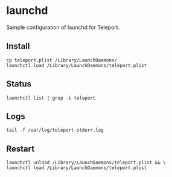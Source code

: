 # launchd

Sample configuration of launchd for Teleport.

## Install

```
cp teleport.plist /Library/LaunchDaemons/
launchctl load /Library/LaunchDaemons/teleport.plist
```

## Status

```
launchctl list | grep -i teleport
```

## Logs

```
tail -f /var/log/teleport-stderr.log
```

## Restart

```
launchctl unload /Library/LaunchDaemons/teleport.plist && \
launchctl load /Library/LaunchDaemons/teleport.plist
```
